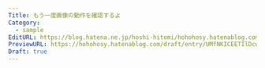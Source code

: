 ```yaml
---
Title: もう一度画像の動作を確認するよ
Category:
  - sample
EditURL: https://blog.hatena.ne.jp/hoshi-hitomi/hohohosy.hatenablog.com/atom/entry/6801883189127980365
PreviewURL: https://hohohosy.hatenablog.com/draft/entry/UMfNKICEETIlDcwg4MPmVwK4RrQ
Draft: true
---
```


